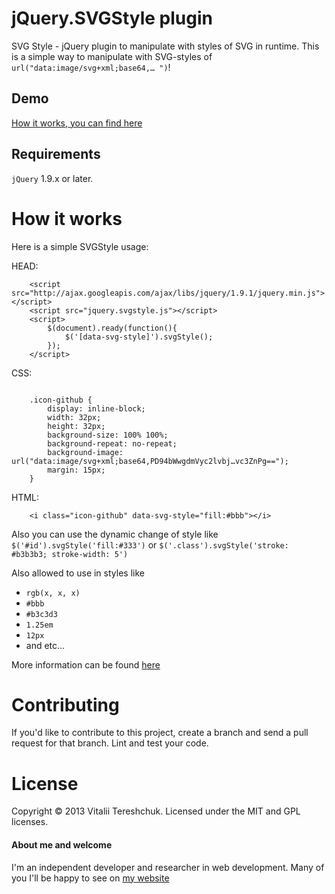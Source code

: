 # jQuery.SVGStyle plugin

SVG Style - jQuery plugin to manipulate with styles of SVG in runtime.
This is a simple way to manipulate with SVG-styles of `url("data:image/svg+xml;base64,… ")`!


## Demo

[How it works, you can find here](http://xvoland.github.io/jquery-plugin-svg-style/)

## Requirements

`jQuery` 1.9.x or later.

# How it works
Here is a simple SVGStyle usage:

HEAD:

```
    <script src="http://ajax.googleapis.com/ajax/libs/jquery/1.9.1/jquery.min.js"></script>
    <script src="jquery.svgstyle.js"></script>
    <script>
        $(document).ready(function(){
            $('[data-svg-style]').svgStyle();
        });
    </script>
```

CSS:

```

    .icon-github {
        display: inline-block;
        width: 32px;
        height: 32px;
        background-size: 100% 100%;
        background-repeat: no-repeat;
        background-image: url("data:image/svg+xml;base64,PD94bWwgdmVyc2lvbj…vc3ZnPg==");
        margin: 15px;
    }

```

HTML:

```
    <i class="icon-github" data-svg-style="fill:#bbb"></i>

```

Also you can use the dynamic change of style like `$('#id').svgStyle('fill:#333')` or `$('.class').svgStyle('stroke: #b3b3b3; stroke-width: 5')`

Also allowed to use in styles like

- `rgb(x, x, x)`
- `#bbb`
- `#b3c3d3`
- `1.25em`
- `12px`
- and etc…

More information can be found [here](http://www.w3.org/TR/SVG/styling.html)

# Contributing

If you'd like to contribute to this project, create a branch and send a pull request for that branch. Lint and test your code.

# License

Copyright © 2013 Vitalii Tereshchuk. Licensed under the MIT and GPL licenses.

#### About me and welcome
I'm an independent developer and researcher in web development. Many of you I'll be happy to see on [my website](http://dotoca.net)
